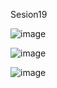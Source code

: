 Sesion19

![image](https://user-images.githubusercontent.com/116766305/212931758-1b5f8674-da85-4060-bd4d-8cd24f9d5395.png)

![image](https://user-images.githubusercontent.com/116766305/212932081-be1ddf27-3945-45e0-98ca-160df54bd668.png)

![image](https://user-images.githubusercontent.com/116766305/212932326-b7078333-c923-4c87-9f60-b13cd1a474cf.png)
